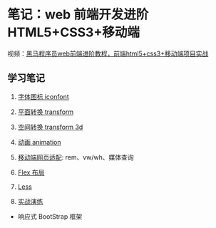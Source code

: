 # 笔记：web 前端开发进阶 HTML5+CSS3+移动端

视频：[黑马程序员web前端进阶教程，前端html5+css3+移动端项目实战](https://www.bilibili.com/video/BV1xq4y1q7jZ)


## 学习笔记

1. [字体图标 iconfont](blog/front-end-combat/iconfont.md)

2. [平面转换 transform](blog/front-end-combat/transform.md)

3. [空间转换 transform 3d](blog/front-end-combat/transform-3d.md)

4. [动画 animation](blog/front-end-combat/animation.md)

5. [移动端网页适配](blog/front-end-combat/mobile.md): rem、vw/wh、媒体查询

6. [Flex 布局](blog/front-end-combat/flex.md)

7. [Less](blog/front-end-combat/less.md)

8. [实战演练](blog/front-end-combat/practice.md)

- 响应式 BootStrap 框架
